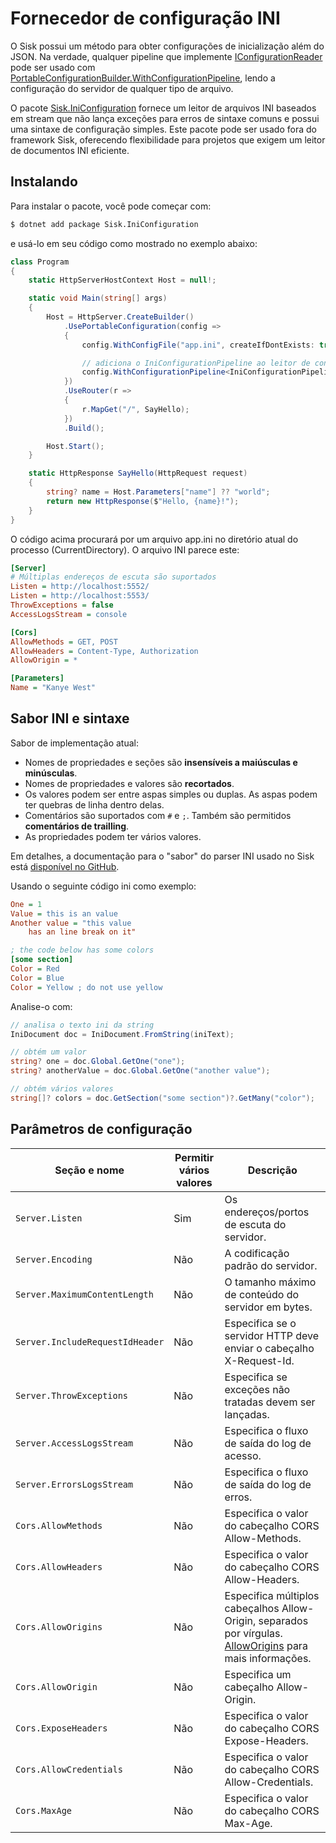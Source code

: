 # Fornecedor de configuração INI

O Sisk possui um método para obter configurações de inicialização além do JSON. Na verdade, qualquer pipeline que implemente [IConfigurationReader](/api/Sisk.Core.Http.Hosting.IConfigurationReader) pode ser usado com [PortableConfigurationBuilder.WithConfigurationPipeline](/api/Sisk.Core.Http.Hosting.PortableConfigurationBuilder), lendo a configuração do servidor de qualquer tipo de arquivo.

O pacote [Sisk.IniConfiguration](https://www.nuget.org/packages/Sisk.IniConfiguration/) fornece um leitor de arquivos INI baseados em stream que não lança exceções para erros de sintaxe comuns e possui uma sintaxe de configuração simples. Este pacote pode ser usado fora do framework Sisk, oferecendo flexibilidade para projetos que exigem um leitor de documentos INI eficiente.

## Instalando

Para instalar o pacote, você pode começar com:

```bash
$ dotnet add package Sisk.IniConfiguration
```

e usá-lo em seu código como mostrado no exemplo abaixo:

```cs
class Program
{
    static HttpServerHostContext Host = null!;

    static void Main(string[] args)
    {
        Host = HttpServer.CreateBuilder()
            .UsePortableConfiguration(config =>
            {
                config.WithConfigFile("app.ini", createIfDontExists: true);

                // adiciona o IniConfigurationPipeline ao leitor de configuração
                config.WithConfigurationPipeline<IniConfigurationPipeline>();
            })
            .UseRouter(r =>
            {
                r.MapGet("/", SayHello);
            })
            .Build();

        Host.Start();
    }

    static HttpResponse SayHello(HttpRequest request)
    {
        string? name = Host.Parameters["name"] ?? "world";
        return new HttpResponse($"Hello, {name}!");
    }
}
```

O código acima procurará por um arquivo app.ini no diretório atual do processo (CurrentDirectory). O arquivo INI parece este:

```ini
[Server]
# Múltiplas endereços de escuta são suportados
Listen = http://localhost:5552/
Listen = http://localhost:5553/
ThrowExceptions = false
AccessLogsStream = console

[Cors]
AllowMethods = GET, POST
AllowHeaders = Content-Type, Authorization
AllowOrigin = *

[Parameters]
Name = "Kanye West"
```

## Sabor INI e sintaxe

Sabor de implementação atual:

- Nomes de propriedades e seções são **insensíveis a maiúsculas e minúsculas**.
- Nomes de propriedades e valores são **recortados**.
- Os valores podem ser entre aspas simples ou duplas. As aspas podem ter quebras de linha dentro delas.
- Comentários são suportados com `#` e `;`. Também são permitidos **comentários de trailling**.
- As propriedades podem ter vários valores.

Em detalhes, a documentação para o "sabor" do parser INI usado no Sisk está [disponível no GitHub](https://github.com/sisk-http/archive/blob/master/ext/ini-reader-syntax.md).

Usando o seguinte código ini como exemplo:

```ini
One = 1
Value = this is an value
Another value = "this value
    has an line break on it"

; the code below has some colors
[some section]
Color = Red
Color = Blue
Color = Yellow ; do not use yellow
```

Analise-o com:

```csharp
// analisa o texto ini da string
IniDocument doc = IniDocument.FromString(iniText);

// obtém um valor
string? one = doc.Global.GetOne("one");
string? anotherValue = doc.Global.GetOne("another value");

// obtém vários valores
string[]? colors = doc.GetSection("some section")?.GetMany("color");
```

## Parâmetros de configuração

| Seção e nome | Permitir vários valores | Descrição |
| ------------- | --------------------- | ----------- |
| `Server.Listen` | Sim | Os endereços/portos de escuta do servidor. |
| `Server.Encoding` | Não | A codificação padrão do servidor. |
| `Server.MaximumContentLength` | Não | O tamanho máximo de conteúdo do servidor em bytes. |
| `Server.IncludeRequestIdHeader` | Não | Especifica se o servidor HTTP deve enviar o cabeçalho X-Request-Id. |
| `Server.ThrowExceptions` | Não | Especifica se exceções não tratadas devem ser lançadas. |
| `Server.AccessLogsStream` | Não | Especifica o fluxo de saída do log de acesso. |
| `Server.ErrorsLogsStream` | Não | Especifica o fluxo de saída do log de erros. |
| `Cors.AllowMethods` | Não | Especifica o valor do cabeçalho CORS Allow-Methods. |
| `Cors.AllowHeaders` | Não | Especifica o valor do cabeçalho CORS Allow-Headers. |
| `Cors.AllowOrigins` | Não | Especifica múltiplos cabeçalhos Allow-Origin, separados por vírgulas. [AllowOrigins](/api/Sisk.Core.Entity.CrossOriginResourceSharingHeaders.AllowOrigins) para mais informações. |
| `Cors.AllowOrigin` | Não | Especifica um cabeçalho Allow-Origin. |
| `Cors.ExposeHeaders` | Não | Especifica o valor do cabeçalho CORS Expose-Headers. |
| `Cors.AllowCredentials` | Não | Especifica o valor do cabeçalho CORS Allow-Credentials. |
| `Cors.MaxAge` | Não | Especifica o valor do cabeçalho CORS Max-Age. |
